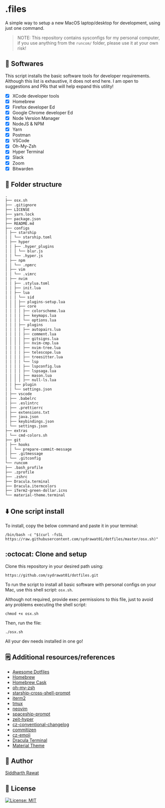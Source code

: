 # .files

A simple way to setup a new MacOS laptop/desktop for development, using just one command.

> NOTE: This repository contains sysconfigs for my personal computer, if you use anything from the `runcom/` folder, please use it at your own risk!

## :floppy_disk: Softwares

This script installs the basic software tools for developer requirements. Although this list is exhaustive, it does not end here. I am open to suggestions and PRs that will help expand this utility!

- [x] XCode developer tools
- [x] Homebrew
- [x] Firefox developer Ed
- [x] Google Chrome developer Ed
- [x] Node Version Manager
- [x] NodeJS & NPM
- [x] Yarn
- [x] Postman
- [x] VSCode
- [x] Oh-My-Zsh
- [x] Hyper Terminal
- [x] Slack
- [x] Zoom
- [x] Bitwarden

## :open_file_folder: Folder structure

```markdown
.
├── osx.sh
├── .gitignore
├── LICENSE
├── yarn.lock
├── package.json
├── README.md
├── configs
│ ├── starship
│ │ └── starship.toml
│ ├── hyper
│ │ ├── .hyper_plugins
│ │ │ └── blur.js
│ │ └── .hyper.js
│ ├── npm
│ │ └── .npmrc
│ ├── vim
│ │ └── .vimrc
│ ├── nvim
│ │ ├── .stylua.toml
│ │ ├── init.lua
│ │ ├── lua
│ │ │ └── sid
│ │ │ ├── plugins-setup.lua
│ │ │ ├── core
│ │ │ │ ├── colorscheme.lua
│ │ │ │ ├── keymaps.lua
│ │ │ │ └── options.lua
│ │ │ ├── plugins
│ │ │ │ ├── autopairs.lua
│ │ │ │ ├── comment.lua
│ │ │ │ ├── gitsigns.lua
│ │ │ │ ├── nvim-cmp.lua
│ │ │ │ ├── nvim-tree.lua
│ │ │ │ ├── telescope.lua
│ │ │ │ ├── treesitter.lua
│ │ │ │ └── lsp
│ │ │ │ ├── lspconfig.lua
│ │ │ │ ├── lspsaga.lua
│ │ │ │ ├── mason.lua
│ │ │ │ ├── null-ls.lua
│ │ ├── plugin
│ │ └── settings.json
│ ├── vscode
│ ├── .babelrc
│ ├── .eslintrc
│ ├── .prettierrc
│ ├── extensions.txt
│ ├── java.json
│ ├── keybindings.json
│ └── settings.json
├── extras
│ └── cmd-colors.sh
├── git
│ ├── hooks
│ │ └── prepare-commit-message
│ ├── .gitmessage
│ └── .gitconfig
└── runcom
├── .bash_profile
├── .zprofile
├── .zshrc
├── Dracula.terminal
├── Dracula.itermcolors
├── iTerm2-green-dollar.icns
└── material-theme.terminal
```

## :arrow_down: One script install

To install, copy the below command and paste it in your terminal:

```shell
/bin/bash -c "$(curl -fsSL https://raw.githubusercontent.com/sydrawat01/dotfiles/master/osx.sh)"
```

## :octocat: Clone and setup

Clone this repository in your desired path using:

```shell
https://github.com/sydrawat01/dotfiles.git
```

To run the script to install all basic software with personal configs on your Mac, use this shell script: `osx.sh`.

Although not required, provide exec permissions to this file, just to avoid any problems executing the shell script:

```shell
chmod +x osx.sh
```

Then, run the file:

```shell
./osx.sh
```

All your dev needs installed in one go!

<!---
Here are the apps that will be installed using this script:

<p align="left">
  <img alt="vscode" src="https://upload.wikimedia.org/wikipedia/commons/9/9a/Visual_Studio_Code_1.35_icon.svg" width="40" title="VSCode"/>
  <img alt="git" src="https://upload.wikimedia.org/wikipedia/commons/a/ad/Git-icon-black.svg" width="40" title="git" />
  <img alt="firefox" src="https://upload.wikimedia.org/wikipedia/commons/7/7a/Firefox_Developer_Edition_Logo%2C_2017.svg" width="40" title="Firefox Developer Edition" />
  <img alt="nodejs" src="https://cdn.worldvectorlogo.com/logos/nodejs-icon.svg" width="40" title="NodeJS" />
  <img alt="yarn" src="https://raw.githubusercontent.com/yarnpkg/assets/76d30ca2aebed5b73ea8131d972218fb860bd32d/yarn-kitten-circle.svg" width="40" title="Yarn" />
  <img alt="hyper" src="https://raw.githubusercontent.com/dhanishgajjar/terminal-icons/99c1746d66673ec5b2ccca7e9c640679a89c423e/svg/palenight.svg" width="40" title="HyperTerm" />
  <img alt="robo3t" src="https://pbs.twimg.com/profile_images/674614010587795456/sCsiuBmt.png" width="40" title="Robo-3T" />
  <img alt="android studio" src="https://upload.wikimedia.org/wikipedia/commons/3/34/Android_Studio_icon.svg" width="40" title="Android Studio" />
  <img alt="slack" src="https://cdn3.iconfinder.com/data/icons/social-media-2169/24/social_media_social_media_logo_slack-512.png" width="40" title="Slack" />
  <img alt="bitwarden" src="https://upload.wikimedia.org/wikipedia/commons/5/55/Bitwarden_Logo_2018.png" width="40" title="Bitwarden" />
  <img alt="yacr" src="https://icons.iconarchive.com/icons/papirus-team/papirus-apps/512/yacreader-icon.png" width="40" title="YACReader" />
  <img alt="iina" src="https://www.appsformypc.com/wp-content/uploads/2019/03/IINA_Logo.png" width="40" title="IINA Player" />
  <img alt="mongo db" src="https://cdn.iconscout.com/icon/free/png-512/mongodb-5-1175140.png" width="40" title="Mongo DB" />
  <img alt="python" src="https://upload.wikimedia.org/wikipedia/commons/c/c3/Python-logo-notext.svg" width="40" title="Python" />
  <img alt="transmission" src="https://icons.iconarchive.com/icons/sbstnblnd/plateau/512/Apps-transmission-icon.png" width="40" title="Transmission" />
  <img alt="youtube-dl" src="https://upload.wikimedia.org/wikipedia/commons/7/75/YouTube_social_white_squircle_%282017%29.svg" width="40" title="Youtube-dl" />
  <img alt="sketch" src="https://upload.wikimedia.org/wikipedia/commons/5/59/Sketch_Logo.svg" width="40" title="Sketch" />
  <img alt="watchman" src="https://raw.githubusercontent.com/facebook/watchman/master/website/static/logo.png" width="40" title="watchman" />
  <img alt="homebrew" src="https://upload.wikimedia.org/wikipedia/commons/9/95/Homebrew_logo.svg" width="40" height="40"  title="Homebrew" />
</p>
-->

## :spiral_notepad: Additional resources/references

- [Awesome Dotfiles](https://github.com/webpro/awesome-dotfiles)
- [Homebrew](https://brew.sh)
- [Homebrew Cask](http://caskroom.io)
- [oh-my-zsh](https://github.com/ohmyzsh/ohmyzsh)
- [starship-cross-shell-prompt](starship.rs/)
- [iterm2](https://iterm2.com/)
- [tmux](https://github.com/tmux/tmux/wiki)
- [neovim](https://neovim.io/)
- [spaceship-prompt](https://github.com/denysdovhan/spaceship-prompt)
- [zeit-hyper](https://github.com/zeit/hyper)
- [cz-conventional-changelog](https://github.com/commitizen)
- [commitizen](https://github.com/commitizen/cz-cli#making-your-repo-commitizen-friendly)
- [cz-emoji](https://github.com/ngryman/cz-emoji)
- [Dracula Terminal](https://draculatheme.com/terminal)
- [Material Theme](https://gist.github.com/mvaneijgen/4c56701215847dd5ddcf)

## :ninja: Author

[Siddharth Rawat](mailto:sydrawat@gmail.com)

## :scroll: License

[![License: MIT](https://img.shields.io/badge/License-MIT-blue.svg)](./LICENSE)
